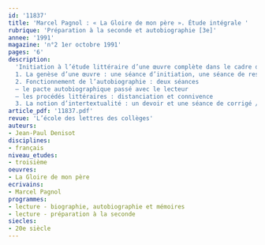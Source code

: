 ```yaml
---
id: '11837'
title: 'Marcel Pagnol : « La Gloire de mon père ». Étude intégrale '
rubrique: 'Préparation à la seconde et autobiographie [3e]'
annee: '1991'
magazine: 'n°2 1er octobre 1991'
pages: '6'
description: 
  'Initiation à l’étude littéraire d’une œuvre complète dans le cadre de la liaison collège-lycée
  1. La genèse d’une œuvre : une séance d’initiation, une séance de restitution
  2. Fonctionnement de l’autobiographie : deux séances
  – le pacte autobiographique passé avec le lecteur
  – les procédés littéraires : distanciation et connivence
  3. La notion d’intertextualité : un devoir et une séance de corrigé / prolongement'
article_pdf: '11837.pdf'
revue: 'L’école des lettres des collèges'
auteurs:
- Jean-Paul Denisot
disciplines:
- français
niveau_etudes:
- troisième
oeuvres:
- La Gloire de mon père
ecrivains:
- Marcel Pagnol
programmes:
- lecture - biographie, autobiographie et mémoires
- lecture - préparation à la seconde
siecles:
- 20e siècle
---
```

